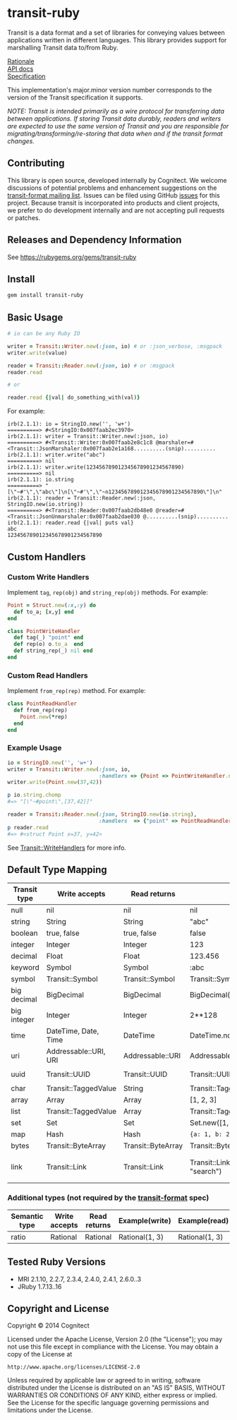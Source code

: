 transit-ruby
===================

Transit is a data format and a set of libraries for conveying
values between applications written in different languages. This
library provides support for marshalling Transit data to/from Ruby.

[Rationale](http://blog.cognitect.com/blog/2014/7/22/transit)<br>
[API docs](http://rubydoc.info/gems/transit-ruby)<br>
[Specification](https://github.com/cognitect/transit-format)

This implementation's major.minor version number corresponds to the
version of the Transit specification it supports.

_NOTE: Transit is intended primarily as a wire protocol for transferring data between applications. If storing Transit data durably, readers and writers are expected to use the same version of Transit and you are responsible for migrating/transforming/re-storing that data when and if the transit format changes._

## Contributing

This library is open source, developed internally by Cognitect. We welcome discussions of potential problems and enhancement suggestions on the [transit-format mailing list](https://groups.google.com/forum/#!forum/transit-format). Issues can be filed using GitHub [issues](https://github.com/cognitect/transit-ruby/issues) for this project. Because transit is incorporated into products and client projects, we prefer to do development internally and are not accepting pull requests or patches.

## Releases and Dependency Information

See https://rubygems.org/gems/transit-ruby

## Install

```sh
gem install transit-ruby
```

## Basic Usage

```ruby
# io can be any Ruby IO

writer = Transit::Writer.new(:json, io) # or :json_verbose, :msgpack
writer.write(value)

reader = Transit::Reader.new(:json, io) # or :msgpack
reader.read

# or

reader.read {|val| do_something_with(val)}
```

For example:

```
irb(2.1.1): io = StringIO.new('', 'w+')
==========> #<StringIO:0x007faab2ec3970>
irb(2.1.1): writer = Transit::Writer.new(:json, io)
==========> #<Transit::Writer:0x007faab2e8c1c8 @marshaler=#<Transit::JsonMarshaler:0x007faab2e1a168..........(snip)..........
irb(2.1.1): writer.write("abc")
==========> nil
irb(2.1.1): writer.write(123456789012345678901234567890)
==========> nil
irb(2.1.1): io.string
==========> "[\"~#'\",\"abc\"]\n[\"~#'\",\"~n123456789012345678901234567890\"]\n"
irb(2.1.1): reader = Transit::Reader.new(:json, StringIO.new(io.string))
==========> #<Transit::Reader:0x007faab2db48e0 @reader=#<Transit::JsonUnmarshaler:0x007faab2dae030 @..........(snip)..........
irb(2.1.1): reader.read {|val| puts val}
abc
123456789012345678901234567890
```

## Custom Handlers

### Custom Write Handlers

Implement `tag`, `rep(obj)` and `string_rep(obj)` methods. For example:

```ruby
Point = Struct.new(:x,:y) do
  def to_a; [x,y] end
end

class PointWriteHandler
  def tag(_) "point" end
  def rep(o) o.to_a  end
  def string_rep(_) nil end
end
```

### Custom Read Handlers

Implement `from_rep(rep)` method. For example:

```ruby
class PointReadHandler
  def from_rep(rep)
    Point.new(*rep)
  end
end
```

### Example Usage

```ruby
io = StringIO.new('', 'w+')
writer = Transit::Writer.new(:json, io,
                             :handlers => {Point => PointWriteHandler.new})
writer.write(Point.new(37,42))

p io.string.chomp
#=> "[\"~#point\",[37,42]]"

reader = Transit::Reader.new(:json, StringIO.new(io.string),
                             :handlers  => {"point" => PointReadHandler.new})
p reader.read
#=> #<struct Point x=37, y=42>
```

See
[Transit::WriteHandlers](http://rubydoc.info/gems/transit-ruby/Transit/WriteHandlers)
for more info.

## Default Type Mapping

|Transit type|Write accepts|Read returns|Example(write)|Example(read)|
|------------|-------------|------------|--------------|-------------|
|null|nil|nil|nil|nil|
|string|String|String|"abc"|"abc"|
|boolean|true, false|true, false|false|false|
|integer|Integer|Integer|123|123|
|decimal|Float|Float|123.456|123.456|
|keyword|Symbol|Symbol|:abc|:abc|
|symbol|Transit::Symbol|Transit::Symbol|Transit::Symbol.new("foo")|`#<Transit::Symbol "foo">`|
|big decimal|BigDecimal|BigDecimal|BigDecimal("2**64")|`#<BigDecimal:7f9e6d33c558>`|
|big integer|Integer|Integer|2**128|340282366920938463463374607431768211456|
|time|DateTime, Date, Time|DateTime|DateTime.now|`#<DateTime: 2014-07-15T15:52:27+00:00 ((2456854j,57147s,23000000n),+0s,2299161j)>`|
|uri|Addressable::URI, URI|Addressable::URI|Addressable::URI.parse("http://example.com")|`#<Addressable::URI:0x3fc0e20390d4 URI:http://example.com>`|
|uuid|Transit::UUID|Transit::UUID|Transit::UUID.new|`#<Transit::UUID "defa1cce-f70b-4ddb-bb6e-b6ac817d8bc8">`|
|char|Transit::TaggedValue|String|Transit::TaggedValue.new("c", "a")|"a"|
|array|Array|Array|[1, 2, 3]|[1, 2, 3]|
|list|Transit::TaggedValue|Array|Transit::TaggedValue.new("list", [1, 2, 3])|[1, 2, 3]|
|set|Set|Set|Set.new([1, 2, 3])|`#<Set: {1, 2, 3}>`|
|map|Hash|Hash|`{a: 1, b: 2, c: 3}`|`{:a=>1, :b=>2, :c=>3}`|
|bytes|Transit::ByteArray|Transit::ByteArray|Transit::ByteArray.new("base64")|base64|
|link|Transit::Link|Transit::Link|Transit::Link.new(Addressable::URI.parse("http://example.org/search"), "search")|`#<Transit::Link:0x007f81c405b7f0 @values={"href"=>#<Addressable::URI:0x3fc0e202dfb8 URI:http://example.org/search>, "rel"=>"search", "name"=>nil, "render"=>nil, "prompt"=>nil}>`|

### Additional types (not required by the [transit-format](https://github.com/cognitect/transit-format) spec)

|Semantic type|Write accepts|Read returns|Example(write)|Example(read)|
|------------|-------------|------------|--------------|-------------|
|ratio|Rational|Rational|Rational(1, 3)|Rational(1, 3)|

## Tested Ruby Versions

* MRI 2.1.10, 2.2.7, 2.3.4, 2.4.0, 2.4.1, 2.6.0..3
* JRuby 1.7.13..16

## Copyright and License

Copyright © 2014 Cognitect

Licensed under the Apache License, Version 2.0 (the "License");
you may not use this file except in compliance with the License.
You may obtain a copy of the License at

    http://www.apache.org/licenses/LICENSE-2.0

Unless required by applicable law or agreed to in writing, software
distributed under the License is distributed on an "AS IS" BASIS,
WITHOUT WARRANTIES OR CONDITIONS OF ANY KIND, either express or
implied.
See the License for the specific language governing permissions and
limitations under the License.
